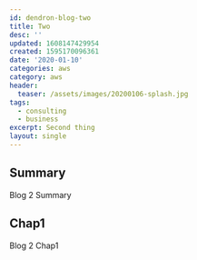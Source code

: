 ```yaml
---
id: dendron-blog-two
title: Two
desc: ''
updated: 1608147429954
created: 1595170096361
date: '2020-01-10'
categories: aws
category: aws
header:
  teaser: /assets/images/20200106-splash.jpg
tags:
  - consulting
  - business
excerpt: Second thing
layout: single
---
```

## Summary

Blog 2 Summary

## Chap1

Blog 2 Chap1
